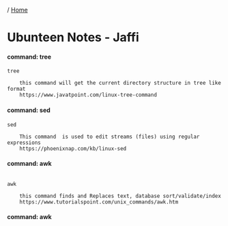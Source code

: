 / [Home](index.md)

# Ubunteen Notes - Jaffi

#### command: tree
```
tree
    	
    this command will get the current directory structure in tree like format
    https://www.javatpoint.com/linux-tree-command    
```


#### command: sed
```
sed

    This command  is used to edit streams (files) using regular expressions
    https://phoenixnap.com/kb/linux-sed
```


#### command: awk
```

awk

    this command finds and Replaces text, database sort/validate/index
    https://www.tutorialspoint.com/unix_commands/awk.htm
```



#### command: awk
```

